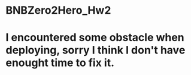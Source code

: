 # BNBZero2Hero_Hw2
# I encountered some obstacle when deploying, sorry I think I don't have enought time to fix it.
